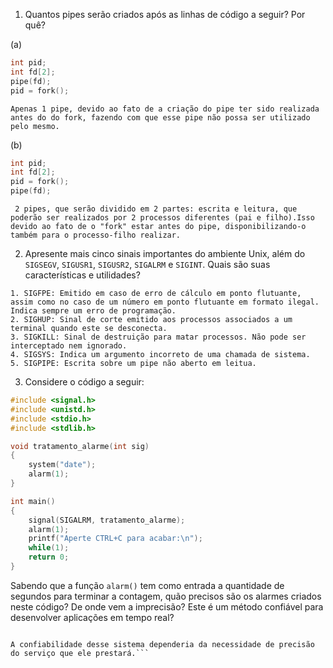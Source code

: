 1. Quantos pipes serão criados após as linhas de código a seguir? Por quê?

(a)
```C
int pid;
int fd[2];
pipe(fd);
pid = fork();
```
`Apenas 1 pipe, devido ao fato de a criação do pipe ter sido realizada antes do do fork, fazendo com que esse pipe não possa ser utilizado pelo mesmo.`

(b)
```C
int pid;
int fd[2];
pid = fork();
pipe(fd);
```

` 2 pipes, que serão dividido em 2 partes: escrita e leitura, que poderão ser realizados por 2 processos diferentes (pai e filho).Isso devido ao fato de o "fork" estar antes do pipe, disponibilizando-o também para o processo-filho realizar.`

2. Apresente mais cinco sinais importantes do ambiente Unix, além do `SIGSEGV`, `SIGUSR1`, `SIGUSR2`, `SIGALRM` e `SIGINT`. Quais são suas características e utilidades?

```
1. SIGFPE: Emitido em caso de erro de cálculo em ponto flutuante, assim como no caso de um número em ponto flutuante em formato ilegal. Indica sempre um erro de programação.
2. SIGHUP: Sinal de corte emitido aos processos associados a um terminal quando este se desconecta.
3. SIGKILL: Sinal de destruição para matar processos. Não pode ser interceptado nem ignorado.
4. SIGSYS: Indica um argumento incorreto de uma chamada de sistema. 
5. SIGPIPE: Escrita sobre um pipe não aberto em leitua.
```

3. Considere o código a seguir:

```C
#include <signal.h>
#include <unistd.h>
#include <stdio.h>
#include <stdlib.h>

void tratamento_alarme(int sig)
{
	system("date");
	alarm(1);
}

int main()
{
	signal(SIGALRM, tratamento_alarme);
	alarm(1);
	printf("Aperte CTRL+C para acabar:\n");
	while(1);
	return 0;
}
```

Sabendo que a função `alarm()` tem como entrada a quantidade de segundos para terminar a contagem, quão precisos são os alarmes criados neste código? De onde vem a imprecisão? Este é um método confiável para desenvolver aplicações em tempo real?
```A imprecisão desse código vem,principalmente, do fato de que, ainda que o chamamento e execução do alarme estejam dentro do esperado, o programa e a lógica em si já tomarão um tempo, ainda que pouco, para si, gerando um intervalo um pouco maior do que o esperado.

A confiabilidade desse sistema dependeria da necessidade de precisão do serviço que ele prestará.```
